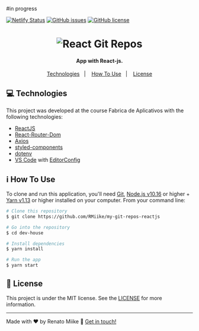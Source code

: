 #in progress

<p align="center">

[![Netlify Status](https://api.netlify.com/api/v1/badges/a881119e-a2ad-4ebe-b395-882e856173bd/deploy-status)](https://app.netlify.com/sites/gitreposreact/deploys)
  [![GitHub issues](https://img.shields.io/github/issues/RMiike/my-git-repos-reactjs)](https://github.com/RMiike/my-git-repos-reactjs/issues)
  [![GitHub license](https://img.shields.io/github/license/RMiike/my-git-repos-reactjs)](https://github.com/RMiike/my-git-repos-reactjs/blob/master/LICENSE)

</p>
<h1 align="center">
    <img alt="React Git Repos" src="" />
</h1>

<h4 align="center">
  App with React-js.
</h4>


<p align="center">
  <a href="#technologies-technologies">Technologies</a>&nbsp;&nbsp;&nbsp;|&nbsp;&nbsp;&nbsp;
  <a href="#information_source-how-to-use">How To Use</a>&nbsp;&nbsp;&nbsp;|&nbsp;&nbsp;&nbsp;
  <a href="#memo-license">License</a>
</p>



## :computer: Technologies

This project was developed at the course Fabrica de Aplicativos with the following technologies:

-  [ReactJS](https://reactjs.org/)
-  [React-Router-Dom](https://github.com/ReactTraining/react-router/tree/master/packages/react-router-dom)
-  [Axios](https://github.com/axios/axios)
-  [styled-components](https://www.styled-components.com/)
-  [dotenv](https://github.com/motdotla/dotenv)
-  [VS Code][vc] with [EditorConfig][vceditconfig]

## :information_source: How To Use

To clone and run this application, you'll need [Git](https://git-scm.com), [Node.js v10.16][nodejs] or higher + [Yarn v1.13][yarn] or higher installed on your computer. From your command line:

```bash
# Clone this repository
$ git clone https://github.com/RMiike/my-git-repos-reactjs

# Go into the repository
$ cd dev-house

# Install dependencies
$ yarn install

# Run the app 
$ yarn start

```

## :memo: License
This project is under the MIT license. See the [LICENSE](https://github.com/RMiike/my-git-repos-reactjs/blob/master/LICENSE) for more information.

---

Made with ♥ by Renato Miike :wave: [Get in touch!](https://www.linkedin.com/in/renato-alves-583804176/)

[nodejs]: https://nodejs.org/
[yarn]: https://yarnpkg.com/
[vc]: https://code.visualstudio.com/
[vceditconfig]: https://marketplace.visualstudio.com/items?itemName=EditorConfig.EditorConfig
[vceslint]: https://marketplace.visualstudio.com/items?itemName=dbaeumer.vscode-eslint
